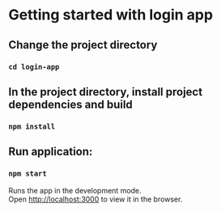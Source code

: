 # Getting started with login app

## Change the project directory 

### `cd login-app`

## In the project directory, install project dependencies and build

### `npm install`

## Run application:
### `npm start`

Runs the app in the development mode.\
Open [http://localhost:3000](http://localhost:3000) to view it in the browser.
